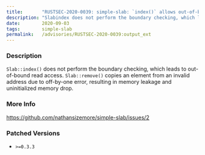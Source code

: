 ```yaml
---
title:       "RUSTSEC-2020-0039: simple-slab: `index()` allows out-of-bound read and `remove()` has off-by-one error"
description: "Slabindex does not perform the boundary checking, which leads to outofbound read access. Slabremove copies an element from an invalid address due to offbyone error, resulting in memory leakage and uninitialized memory drop."
date:        2020-09-03
tags:        simple-slab
permalink:   /advisories/RUSTSEC-2020-0039:output_ext
---
```


### Description

`Slab::index()` does not perform the boundary checking, which leads to out-of-bound read access. `Slab::remove()` copies an element from an invalid address due to off-by-one error, resulting in memory leakage and uninitialized memory drop.

### More Info

<https://github.com/nathansizemore/simple-slab/issues/2>

### Patched Versions

- `>=0.3.3`


